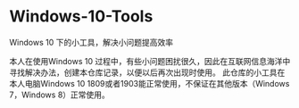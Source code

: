 # Windows-10-Tools
Windows 10 下的小工具，解决小问题提高效率



本人在使用Windows 10 过程中，有些小问题困扰很久，因此在互联网信息海洋中寻找解决办法，创建本仓库记录，以便以后再次出现时使用。
此仓库的小工具在本人电脑Windows 10 1809或者1903能正常使用，不保证在其他版本（Windows 7，Windows 8）正常使用。
